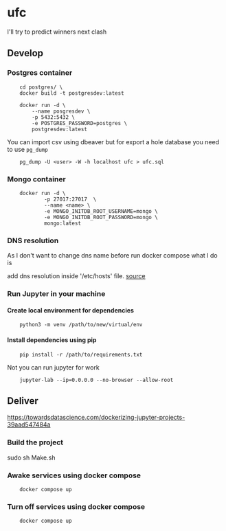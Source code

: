 # ufc

I'll try to predict winners next clash

## Develop

### Postgres container

```
    cd postgres/ \
    docker build -t postgresdev:latest
```

```
    docker run -d \
        --name posgresdev \
        -p 5432:5432 \
        -e POSTGRES_PASSWORD=postgres \
        postgresdev:latest
```

You can import csv using dbeaver but for export a hole database you need to use `pg_dump`

```
    pg_dump -U <user> -W -h localhost ufc > ufc.sql
```

### Mongo container

```
    docker run -d \ 
            -p 27017:27017  \
            --name <name> \
            -e MONGO_INITDB_ROOT_USERNAME=mongo \
            -e MONGO_INITDB_ROOT_PASSWORD=mongo \
            mongo:latest
```

### DNS resolution

As I don't want to change dns name before run docker compose what I do is

add dns resolution inside '/etc/hosts' file. [source](https://stackoverflow.com/questions/19652555/add-static-dns-entry)

### Run Jupyter in your machine

#### Create local environment for dependencies

```
    python3 -m venv /path/to/new/virtual/env
```

#### Install dependencies using pip

```
    pip install -r /path/to/requirements.txt
```

Not you can run jupyter for work

```
    jupyter-lab --ip=0.0.0.0 --no-browser --allow-root
```

## Deliver

https://towardsdatascience.com/dockerizing-jupyter-projects-39aad547484a

### Build the project

sudo sh Make.sh

### Awake services using docker compose 

```
    docker compose up
```

### Turn off services using docker compose 

```
    docker compose up
```

